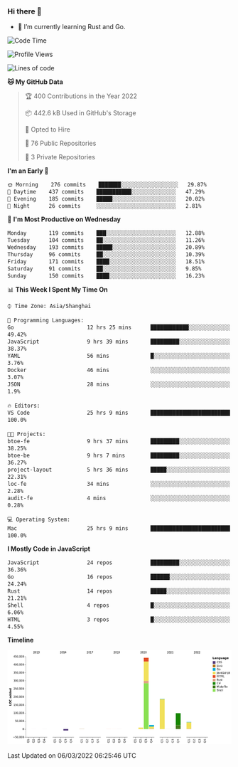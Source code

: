 ### Hi there 👋

- 🌱 I’m currently learning Rust and Go.

<!--START_SECTION:waka-->
![Code Time](http://img.shields.io/badge/Code%20Time-290%20hrs%2040%20mins-blue)

![Profile Views](http://img.shields.io/badge/Profile%20Views-0-blue)

![Lines of code](https://img.shields.io/badge/From%20Hello%20World%20I%27ve%20Written-802%20Thousand%20lines%20of%20code-blue)

**🐱 My GitHub Data** 

> 🏆 400 Contributions in the Year 2022
 > 
> 📦 442.6 kB Used in GitHub's Storage 
 > 
> 💼 Opted to Hire
 > 
> 📜 76 Public Repositories 
 > 
> 🔑 3 Private Repositories  
 > 
**I'm an Early 🐤** 

```text
🌞 Morning    276 commits    ███████░░░░░░░░░░░░░░░░░░   29.87% 
🌆 Daytime    437 commits    ███████████░░░░░░░░░░░░░░   47.29% 
🌃 Evening    185 commits    █████░░░░░░░░░░░░░░░░░░░░   20.02% 
🌙 Night      26 commits     ░░░░░░░░░░░░░░░░░░░░░░░░░   2.81%

```
📅 **I'm Most Productive on Wednesday** 

```text
Monday       119 commits    ███░░░░░░░░░░░░░░░░░░░░░░   12.88% 
Tuesday      104 commits    ██░░░░░░░░░░░░░░░░░░░░░░░   11.26% 
Wednesday    193 commits    █████░░░░░░░░░░░░░░░░░░░░   20.89% 
Thursday     96 commits     ██░░░░░░░░░░░░░░░░░░░░░░░   10.39% 
Friday       171 commits    ████░░░░░░░░░░░░░░░░░░░░░   18.51% 
Saturday     91 commits     ██░░░░░░░░░░░░░░░░░░░░░░░   9.85% 
Sunday       150 commits    ████░░░░░░░░░░░░░░░░░░░░░   16.23%

```


📊 **This Week I Spent My Time On** 

```text
⌚︎ Time Zone: Asia/Shanghai

💬 Programming Languages: 
Go                       12 hrs 25 mins      ████████████░░░░░░░░░░░░░   49.42% 
JavaScript               9 hrs 39 mins       █████████░░░░░░░░░░░░░░░░   38.37% 
YAML                     56 mins             █░░░░░░░░░░░░░░░░░░░░░░░░   3.76% 
Docker                   46 mins             ░░░░░░░░░░░░░░░░░░░░░░░░░   3.07% 
JSON                     28 mins             ░░░░░░░░░░░░░░░░░░░░░░░░░   1.9%

🔥 Editors: 
VS Code                  25 hrs 9 mins       █████████████████████████   100.0%

🐱‍💻 Projects: 
btoe-fe                  9 hrs 37 mins       █████████░░░░░░░░░░░░░░░░   38.25% 
btoe-be                  9 hrs 7 mins        █████████░░░░░░░░░░░░░░░░   36.27% 
project-layout           5 hrs 36 mins       █████░░░░░░░░░░░░░░░░░░░░   22.31% 
loc-fe                   34 mins             ░░░░░░░░░░░░░░░░░░░░░░░░░   2.28% 
audit-fe                 4 mins              ░░░░░░░░░░░░░░░░░░░░░░░░░   0.28%

💻 Operating System: 
Mac                      25 hrs 9 mins       █████████████████████████   100.0%

```

**I Mostly Code in JavaScript** 

```text
JavaScript               24 repos            █████████░░░░░░░░░░░░░░░░   36.36% 
Go                       16 repos            ██████░░░░░░░░░░░░░░░░░░░   24.24% 
Rust                     14 repos            █████░░░░░░░░░░░░░░░░░░░░   21.21% 
Shell                    4 repos             █░░░░░░░░░░░░░░░░░░░░░░░░   6.06% 
HTML                     3 repos             █░░░░░░░░░░░░░░░░░░░░░░░░   4.55%

```


**Timeline**

![Chart not found](https://raw.githubusercontent.com/elton/elton/main/charts/bar_graph.png) 


 Last Updated on 06/03/2022 06:25:46 UTC
<!--END_SECTION:waka-->

<!--
**elton/elton** is a ✨ _special_ ✨ repository because its `README.md` (this file) appears on your GitHub profile.

Here are some ideas to get you started:

- 🔭 I’m currently working on ...
- 🌱 I’m currently learning ...
- 👯 I’m looking to collaborate on ...
- 🤔 I’m looking for help with ...
- 💬 Ask me about ...
- 📫 How to reach me: ...
- 😄 Pronouns: ...
- ⚡ Fun fact: ...
-->
